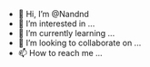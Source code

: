 - 👋 Hi, I’m @Nandnd
- 👀 I’m interested in ...
- 🌱 I’m currently learning ...
- 💞️ I’m looking to collaborate on ...
- 📫 How to reach me ...

<!---
Nandnd/Nandnd is a ✨ special ✨ repository because its `README.md` (this file) appears on your GitHub profile.
You can click the Preview link to take a look at your changes.
--->
